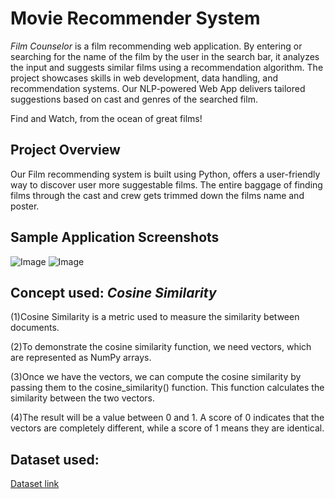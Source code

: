 # Movie Recommender System

*Film Counselor* is a film recommending web application. By entering or searching for the name of the film by the user in the search bar, it analyzes the input and suggests similar films using a recommendation algorithm. The project showcases skills in web development, data handling, and recommendation systems. 
Our NLP-powered Web App delivers tailored suggestions based on cast and genres of the searched film.

Find and Watch, from the ocean of great films!

## Project Overview

Our Film recommending system is built using Python, offers a user-friendly way to discover user more suggestable films. The entire baggage of finding films through the cast and crew gets trimmed down the films name and poster.

## Sample Application Screenshots
![Image](https://github.com/user-attachments/assets/4ff56c2a-1ead-43d6-9b88-dd8ac4bdd8d8)
![Image](https://github.com/user-attachments/assets/ffaa142c-877c-4dd9-a379-1916826b5a83)

## Concept used: *Cosine Similarity*
(1)Cosine Similarity is a metric used to measure the similarity between documents.

(2)To demonstrate the cosine similarity function, we need vectors, which are represented as NumPy arrays.

(3)Once we have the vectors, we can compute the cosine similarity by passing them to the cosine_similarity() function. This function calculates the similarity between the two vectors.

(4)The result will be a value between 0 and 1. A score of 0 indicates that the vectors are completely different, while a score of 1 means they are identical.

## Dataset used:
[Dataset link](https://www.kaggle.com/datasets/tmdb/tmdb-movie-metadata)



